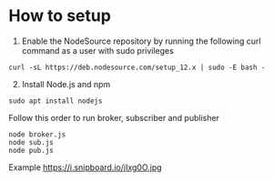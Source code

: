 # How to setup

1. Enable the NodeSource repository by running the following curl command as a user with sudo privileges
```
curl -sL https://deb.nodesource.com/setup_12.x | sudo -E bash -
```

2. Install Node.js and npm

```
sudo apt install nodejs
```

Follow this order to run broker, subscriber and publisher
```
node broker.js
node sub.js
node pub.js
```

Example https://i.snipboard.io/jIxg0O.jpg